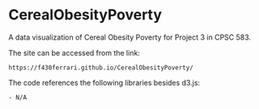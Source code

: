 # CerealObesityPoverty
A data visualization of Cereal Obesity Poverty for Project 3 in CPSC 583.

The site can be accessed from the link:

	https://f430ferrari.github.io/CerealObesityPoverty/ 

The code references the following libraries besides d3.js:

	- N/A
